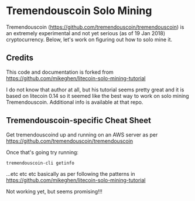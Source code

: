 # Tremendouscoin Solo Mining

Tremendouscoin (https://github.com/tremendouscoin/tremendouscoin) 
is an extremely experimental and not yet serious (as of 19 Jan 2018) cryptocurrency.
Below, let's work on figuring out how to solo mine it.

## Credits

This code and documentation is forked from 
https://github.com/mikeghen/litecoin-solo-mining-tutorial

I do not know that author at all, but his tutorial seems pretty great and it is
based on litecoin 0.14 so it seemed like the best way to work on solo mining Tremendouscoin.
Additional info is available at that repo.

## Tremendouscoin-specific Cheat Sheet

Get tremendouscoind up and running on an AWS server as per
https://github.com/tremendouscoin/tremendouscoin

Once that's going try running:

```
tremendouscoin-cli getinfo
```

...etc etc etc basically as per following the patterns in https://github.com/mikeghen/litecoin-solo-mining-tutorial

Not working yet, but seems promising!!!